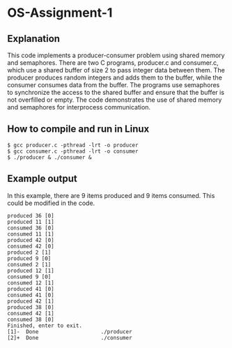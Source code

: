 # OS-Assignment-1
## Explanation
This code implements a producer-consumer problem using shared memory and semaphores. There are two C programs, producer.c and consumer.c, which use a shared buffer of size 2 to pass integer data between them. The producer produces random integers and adds them to the buffer, while the consumer consumes data from the buffer. The programs use semaphores to synchronize the access to the shared buffer and ensure that the buffer is not overfilled or empty. The code demonstrates the use of shared memory and semaphores for interprocess communication.
## How to compile and run in Linux
```
$ gcc producer.c -pthread -lrt -o producer
$ gcc consumer.c -pthread -lrt -o consumer
$ ./producer & ./consumer &
```
## Example output
In this example, there are 9 items produced and 9 items consumed. This could be modified in the code.
```
produced 36 [0]
produced 11 [1]
consumed 36 [0]
consumed 11 [1]
produced 42 [0]
consumed 42 [0]
produced 2 [1]
produced 9 [0]
consumed 2 [1]
produced 12 [1]
consumed 9 [0]
consumed 12 [1]
produced 41 [0]
consumed 41 [0]
produced 42 [1]
produced 38 [0]
consumed 42 [1]
consumed 38 [0]
Finished, enter to exit.
[1]-  Done                    ./producer
[2]+  Done                    ./consumer
``` 
